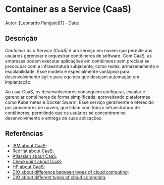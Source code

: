# Container as a Service (CaaS)

Autor: [Leonardo Pangaio][1] - Data: 

## Descrição

*Container as a Service (CaaS)* é um serviço em nuvem que permite aos usuários gerenciar e orquestrar contêineres de software. Com CaaS, as empresas podem executar aplicações em contêineres sem precisar se preocupar com a infraestrutura subjacente, como redes, armazenamento e escalabilidade. Esse modelo é especialmente vantajoso para desenvolvimento ágil e para equipes que desejam automação em implantação.

Ao usar CaaS, os desenvolvedores conseguem configurar, escalar e gerenciar contêineres de forma simplificada, aproveitando plataformas como Kubernetes e Docker Swarm. Esse serviço geralmente é oferecido por provedores de nuvem, que lidam com toda a infraestrutura de contêineres, permitindo que os usuários se concentrem no desenvolvimento e entrega de suas aplicações.

## Referências

- [IBM about CaaS](https://www.ibm.com/br-pt/topics/containers-as-a-service);
- [RedHat about CaaS](https://www.redhat.com/pt-br/topics/cloud-computing/what-is-caas);
- [Atlassian about CaaS](https://www.atlassian.com/br/microservices/cloud-computing/containers-as-a-service);
- [Checkpoint about CaaS](https://www.checkpoint.com/pt/cyber-hub/cloud-security/what-is-container-security/what-is-container-as-a-service-caas/);
- [HP about CaaS](https://www.hpe.com/us/en/what-is/caas.html);
- [DIO about difference between types of cloud computing](https://www.dio.me/articles/iaas-paas-saas-e-caas-entendendo-os-diferentes-modelos-de-computacao-em-nuvem-em-um-mundo-multi-cloud);
- [DIO about different types of cloud computing](https://www.dio.me/articles/iaas-paas-saas-e-caas-conceitos-exemplos-e-diferencas);